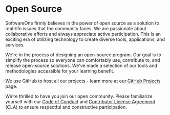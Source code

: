 # Open Source

SoftwareOne firmly believes in the power of open source as a solution to real-life issues that the community faces. We are passionate about collaborative efforts and always appreciate active participation. This is an exciting era of utilizing technology to create diverse tools, applications, and services.

We're in the process of designing an open-source program. Our goal is to simplify the process so everyone can comfortably use, contribute to, and release open-source solutions. We've made a selection of our tools and methodologies accessible for your learning benefit.

We use GitHub to host all our projects - learn more at our [GitHub Projects](github-projects.md) page.

We're thrilled to have you join our open community. Please familiarize yourself with our [Code of Conduct](code-of-conduct.md) and [Contributor License Agreement](contributor-license-agreement.md) (CLA) to ensure respectful and constructive participation.
